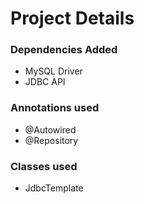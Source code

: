 # Project Details


### Dependencies Added
* MySQL Driver
* JDBC API

### Annotations used
* @Autowired
* @Repository

### Classes used
* JdbcTemplate